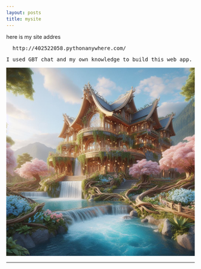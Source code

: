 ```yaml
---
layout: posts
title: mysite
---
```

here is my site addres
<pre style:"font-family: 'Playfair Display', serif; " color="violet">  http://402522058.pythonanywhere.com/</pre>



<pre>I used GBT chat and my own knowledge to build this web app. It was very challenging and difficult for me, but in the end I am very satisfied with the results of my work and efforts.😊</pre>
![places](../assets/images/f_h.jpeg "house Picture")





---
